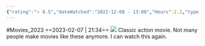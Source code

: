 ```yaml
---
{"rating":"⭐ 8.5","dateWatched":"2022-12-08 - 13:00","Hours":2.2,"type":"movie","subType":null,"title":"Top Gun: Maverick","englishTitle":"Top Gun: Maverick","year":"2022","dataSource":"OMDbAPI","url":"https://www.imdb.com/title/tt1745960/","id":"tt1745960","genres":["Action","Drama"],"producer":"Joseph Kosinski","duration":"130 min","onlineRating":8.3,"actors":["Tom Cruise","Jennifer Connelly","Miles Teller"],"image":"https://m.media-amazon.com/images/M/MV5BZWYzOGEwNTgtNWU3NS00ZTQ0LWJkODUtMmVhMjIwMjA1ZmQwXkEyXkFqcGdeQXVyMjkwOTAyMDU@._V1_SX300.jpg","released":true,"streamingServices":null,"premiere":"27/05/2022","watched":false,"lastWatched":"","personalRating":0,"tags":["mediaDB/tv/movie"],"dg-publish":true,"permalink":"/media-db/movies/top-gun-maverick-2022/","dgPassFrontmatter":true,"noteIcon":"3","created":"2023-11-14T21:08:36.020+05:30","updated":"2023-12-10T20:48:23.849+05:30"}
---
```


#Movies_2023 
==2023-02-07 | 21:34==
<img src="https://m.media-amazon.com/images/M/MV5BZWYzOGEwNTgtNWU3NS00ZTQ0LWJkODUtMmVhMjIwMjA1ZmQwXkEyXkFqcGdeQXVyMjkwOTAyMDU@._V1_SX300.jpg">
Classic action movie. Not many people make movies like these anymore. I can watch this again.